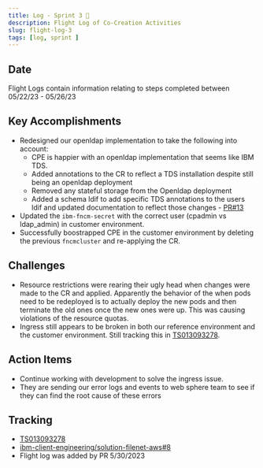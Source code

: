 ```yaml
---
title: Log - Sprint 3 🛫
description: Flight Log of Co-Creation Activities
slug: flight-log-3
tags: [log, sprint ]
---
```


## Date
Flight Logs contain information relating to steps completed between 05/22/23 - 05/26/23

## Key Accomplishments
- Redesigned our openldap implementation to take the following into account:
  - CPE is happier with an openldap implementation that seems like IBM TDS.
  - Added annotations to the CR to reflect a TDS installation despite still being an openldap deployment
  - Removed any stateful storage from the Openldap deployment
  - Added a schema ldif to add specific TDS annotations to the users ldif and updated documentation to reflect those changes - [PR#13](https://github.com/ibm-client-engineering/solution-filenet-aws/pull/13)
- Updated the `ibm-fncm-secret` with the correct user (cpadmin vs ldap_admin) in customer environment.
- Successfully boostrapped CPE in the customer environment by deleting the previous `fncmcluster` and re-applying the CR.

## Challenges
- Resource restrictions were rearing their ugly head when changes were made to the CR and applied. Apparently the behavior of the when pods need to be redeployed is to actually deploy the new pods and then terminate the old ones once the new ones were up. This was causing violations of the resource quotas. 
- Ingress still appears to be broken in both our reference environment and the customer environment. Still tracking this in [TS013093278](https://www.ibm.com/mysupport/s/case/5003p00002iwdgWAAQ/filenet-container-deployment-to-eks).
 
## Action Items
- Continue working with development to solve the ingress issue.
- They are sending our error logs and events to web sphere team to see if they can find the root cause of these errors

## Tracking
- [TS013093278](https://www.ibm.com/mysupport/s/case/5003p00002iwdgWAAQ/filenet-container-deployment-to-eks)
- [ibm-client-engineering/solution-filenet-aws#8](https://zenhub.ibm.com/workspaces/st5-action-information-center-64343620d0cfd0000f03a114/issues/ibm-client-engineering/solution-filenet-aws/8)
- Flight log was added by PR 5/30/2023






